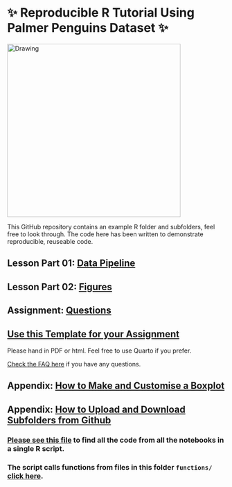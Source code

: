 # ✨ Reproducible R Tutorial Using Palmer Penguins Dataset ✨

<img src="https://allisonhorst.github.io/palmerpenguins/reference/figures/lter_penguins.png" alt="Drawing" style="width: 400px;"/>

This GitHub repository contains an example R folder and subfolders, feel free to look through. The code here has been written to demonstrate reproducible, reuseable code.

## Lesson Part 01: [Data Pipeline](https://github.com/LydiaFrance/Reproducible_Figures_R/blob/recap_lessons/lesson_notebook01_recapProjects.ipynb) 

## Lesson Part 02: [Figures](https://github.com/LydiaFrance/Reproducible_Figures_R/blob/overview/lesson_notebook02_figures.ipynb)

## Assignment: [Questions](https://github.com/LydiaFrance/Reproducible_Figures_R/blob/lessons/Assignment/assignment_template.pdf)

## [Use this Template for your Assignment](https://github.com/LydiaFrance/Reproducible_Figures_R/blob/lessons/Assignment/assignment_template.Rmd) 

Please hand in PDF or html. 
Feel free to use Quarto if you prefer. 

[Check the FAQ here](https://canvas.ox.ac.uk/courses/205309/discussion_topics/605332) if you have any questions.

## Appendix: [How to Make and Customise a Boxplot](https://github.com/LydiaFrance/Reproducible_Figures_R/blob/recap_lessons/extra_tutorials/figure_tutorial.ipynb) 

## Appendix: [How to Upload and Download Subfolders from Github](https://github.com/LydiaFrance/Reproducible_Figures_R/blob/recap_lessons/extra_tutorials/github_tutorial.md)

### [Please see this file](https://github.com/LydiaFrance/Reproducible_Figures_R/blob/lessons/PenguinProjectExample/run_penguin_analysis.R) to find all the code from all the notebooks in a single R script.

### The script calls functions from files in this folder `functions/` [click here](https://github.com/LydiaFrance/Reproducible_Figures_R/tree/lessons/PenguinProjectExample/functions).
